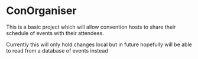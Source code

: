 # ConOrganiser

This is a basic project which will allow convention hosts to share their schedule of events with their attendees.

Currently this will only hold changes local but in future hopefully will be able to read from a database of events instead

